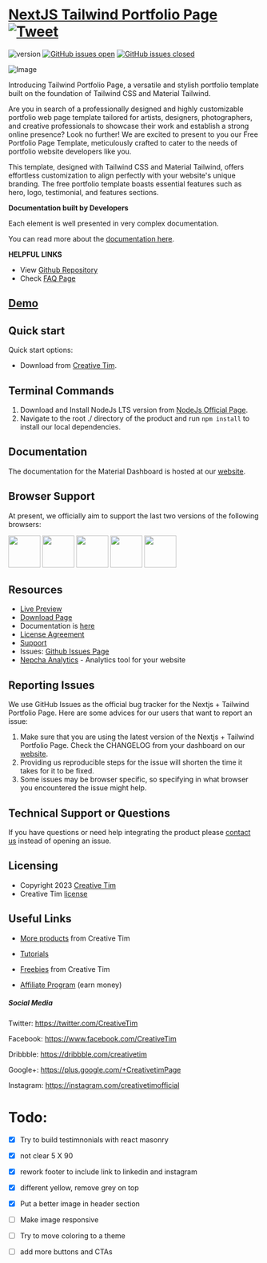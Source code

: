 # [NextJS Tailwind Portfolio Page](http://demos.creative-tim.com/nextjs-tailwind-portfolio-page?ref=readme-ntpp) [![Tweet](https://img.shields.io/twitter/url/http/shields.io.svg?style=social&logo=twitter)](https://twitter.com/intent/tweet?url=https://www.creative-tim.com/product/nextjs-tailwind-portfolio-page&text=Check%20Material%20Tailwind%202%20Template%20made%20by%20@CreativeTim%20#webdesign%20#template%20#materialdesign%20#react%20https://www.creative-tim.com/product/nextjs-tailwind-portfolio-page)

![version](https://img.shields.io/badge/version-1.0.0-blue.svg) [![GitHub issues open](https://img.shields.io/github/issues/creativetimofficial/nextjs-tailwind-portfolio-page.svg)](https://github.com/creativetimofficial/nextjs-tailwind-portfolio-page/issues?q=is%3Aopen+is%3Aissue) [![GitHub issues closed](https://img.shields.io/github/issues-closed-raw/creativetimofficial/nextjs-tailwind-portfolio-page.svg)](https://github.com/creativetimofficial/nextjs-tailwind-portfolio-page/issues?q=is%3Aissue+is%3Aclosed)

![Image](https://s3.amazonaws.com/creativetim_bucket/products/739/original/material-tailwind-react-portfolio-template-thumbnail.jpg?1697615979)

Introducing Tailwind Portfolio Page, a versatile and stylish portfolio template built on the foundation of Tailwind CSS and Material Tailwind.

Are you in search of a professionally designed and highly customizable portfolio web page template tailored for artists, designers, photographers, and creative professionals to showcase their work and establish a strong online presence? Look no further! We are excited to present to you our Free Portfolio Page Template, meticulously crafted to cater to the needs of portfolio website developers like you.

This template, designed with Tailwind CSS and Material Tailwind, offers effortless customization to align perfectly with your website's unique branding. The free portfolio template boasts essential features such as hero, logo, testimonial, and features sections.

**Documentation built by Developers**

Each element is well presented in very complex documentation.

You can read more about the [documentation here](https://www.material-tailwind.com/docs/react/installation).

**HELPFUL LINKS**

- View [Github Repository](https://github.com/creativetimofficial/nextjs-tailwind-portfolio-page)
- Check [FAQ Page](https://www.creative-tim.com/faq)

## [Demo](https://creative-tim.com/product/nextjs-tailwind-portfolio-page)

## Quick start

Quick start options:

- Download from [Creative Tim](https://www.creative-tim.com/product/nextjs-tailwind-portfolio-page?ref=readme-ntpp).

## Terminal Commands

1. Download and Install NodeJs LTS version from [NodeJs Official Page](https://nodejs.org/en/download/).
2. Navigate to the root ./ directory of the product and run `npm install` to install our local dependencies.

## Documentation

The documentation for the Material Dashboard is hosted at our [website](https://www.material-tailwind.com/docs/react/installation?ref=readme-ntpp).

## Browser Support

At present, we officially aim to support the last two versions of the following browsers:

<img src="https://s3.amazonaws.com/creativetim_bucket/github/browser/chrome.png" width="64" height="64"> <img src="https://s3.amazonaws.com/creativetim_bucket/github/browser/firefox.png" width="64" height="64"> <img src="https://s3.amazonaws.com/creativetim_bucket/github/browser/edge.png" width="64" height="64"> <img src="https://s3.amazonaws.com/creativetim_bucket/github/browser/safari.png" width="64" height="64"> <img src="https://s3.amazonaws.com/creativetim_bucket/github/browser/opera.png" width="64" height="64">

## Resources

- [Live Preview](https://demos.creative-tim.com/nextjs-tailwind-portfolio-page?ref=readme-ntpp)
- [Download Page](https://www.creative-tim.com/product/nextjs-tailwind-portfolio-page?ref=readme-ntpp)
- Documentation is [here](https://www.material-tailwind.com/docs/react/installation?ref=readme-ntpp)
- [License Agreement](https://www.creative-tim.com/license?ref=readme-ntpp)
- [Support](https://www.creative-tim.com/contact-us?ref=readme-ntpp)
- Issues: [Github Issues Page](https://github.com/creativetimofficial/nextjs-tailwind-portfolio-page/issues)
- [Nepcha Analytics](https://nepcha.com?ref=readme) - Analytics tool for your website

## Reporting Issues

We use GitHub Issues as the official bug tracker for the Nextjs + Tailwind Portfolio Page. Here are some advices for our users that want to report an issue:

1. Make sure that you are using the latest version of the Nextjs + Tailwind Portfolio Page. Check the CHANGELOG from your dashboard on our [website](https://www.creative-tim.com/product/nextjs-tailwind-portfolio-page?ref=readme-ntpp).
2. Providing us reproducible steps for the issue will shorten the time it takes for it to be fixed.
3. Some issues may be browser specific, so specifying in what browser you encountered the issue might help.

## Technical Support or Questions

If you have questions or need help integrating the product please [contact us](https://www.creative-tim.com/contact-us?ref=readme-ntpp) instead of opening an issue.

## Licensing

- Copyright 2023 [Creative Tim](https://www.creative-tim.com?ref=readme-ntpp)
- Creative Tim [license](https://www.creative-tim.com/license?ref=readme-ntpp)

## Useful Links

- [More products](https://www.creative-tim.com/templates?ref=readme-ntpp) from Creative Tim

- [Tutorials](https://www.youtube.com/channel/UCVyTG4sCw-rOvB9oHkzZD1w)

- [Freebies](https://www.creative-tim.com/bootstrap-themes/free?ref=readme-ntpp) from Creative Tim

- [Affiliate Program](https://www.creative-tim.com/affiliates/new?ref=readme-ntpp) (earn money)

##### Social Media

Twitter: <https://twitter.com/CreativeTim>

Facebook: <https://www.facebook.com/CreativeTim>

Dribbble: <https://dribbble.com/creativetim>

Google+: <https://plus.google.com/+CreativetimPage>

Instagram: <https://instagram.com/creativetimofficial>


# Todo:
- [x] Try to build testimnonials with react masonry
- [x] not clear 5 X 90
- [x] rework footer to include link to linkedin and instagram
- [x] different yellow, remove grey on top
- [x] Put a better image in header section
- [ ] Make image responsive
- [ ] Try to move coloring to a theme
- [ ] add more buttons and CTAs

